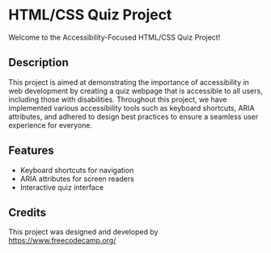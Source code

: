 # HTML/CSS Quiz Project

Welcome to the Accessibility-Focused HTML/CSS Quiz Project!

## Description

This project is aimed at demonstrating the importance of accessibility in web development by creating a quiz webpage that is accessible to all users, including those with disabilities. Throughout this project, we have implemented various accessibility tools such as keyboard shortcuts, ARIA attributes, and adhered to design best practices to ensure a seamless user experience for everyone.

## Features

- Keyboard shortcuts for navigation
- ARIA attributes for screen readers
- Interactive quiz interface

## Credits

This project was designed and developed by https://www.freecodecamp.org/

